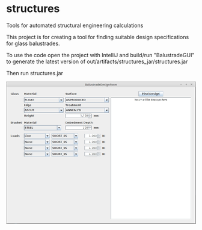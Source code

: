 # structures
Tools for automated structural engineering calculations

This project is for creating a tool for finding suitable design specifications for glass balustrades.

To use the code open the project with IntelliJ and build/run "BalustradeGUI" to generate the latest version of out/artifacts/structures_jar/structures.jar 

Then run structures.jar

![The design window for the GUI version](resources/images/screenshot.jpg)
